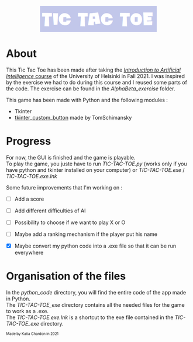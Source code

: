 <p align="center"><kbd>
<img src="https://github.com/kchardon/TIC-TAC-TOE/blob/main/python_code/img/titre.png", title="My TIC TAC TOE!", alt="TIC TAC TOE">
</kbd></p>

# About
This Tic Tac Toe has been made after taking the [*Introduction to Artificial Intelligence* course](https://materiaalit.github.io/intro-to-ai/) of the University of Helsinki in Fall 2021. I was inspired by the exercise we had to do during this course and I reused some parts of the code. The exercise can be found in the *AlphaBeta_exercise* folder.  
  
This game has been made with Python and the following modules :
* Tkinter
* [tkinter_custom_button](https://github.com/TomSchimansky/GuitarTuner/tree/master/documentation) made by TomSchimansky
  
# Progress
For now, the GUI is finished and the game is playable.  
To play the game, you juste have to run *TIC-TAC-TOE.py* (works only if you have python and tkinter installed on your computer) or *TIC-TAC-TOE.exe* / *TIC-TAC-TOE.exe.lnk*
  
Some future improvements that I'm working on :  
- [ ] Add a score
- [ ] Add different difficulties of AI
- [ ] Possibility to choose if we want to play X or O
- [ ] Maybe add a ranking mechanism if the player put his name
- [x] Maybe convert my python code into a .exe file so that it can be run everywhere


# Organisation of the files
In the *python_code* directory, you will find the entire code of the app made in Python.  
The *TIC-TAC-TOE_exe* directory contains all the needed files for the game to work as a .exe.  
The *TIC-TAC-TOE.exe.lnk* is a shortcut to the exe file contained in the *TIC-TAC-TOE_exe* directory.
  
    
  
    
<sup><sup>Made by Katia Chardon in 2021</sub></sub>
